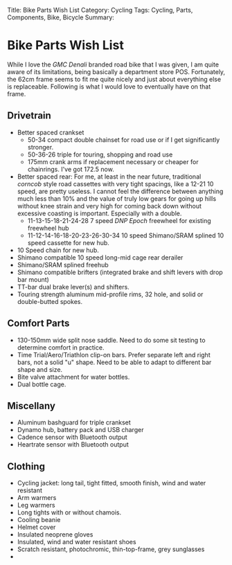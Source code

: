 Title: Bike Parts Wish List
Category: Cycling
Tags: Cycling, Parts, Components, Bike, Bicycle
Summary: 

# Bike Parts Wish List

While I love the *GMC Denali* branded road bike that I was given, I am quite aware of its 
limitations, being basically a department store POS. Fortunately, the 62cm frame seems to fit 
me quite nicely and just about everything else is replaceable. Following is what I would love to 
eventually have on that frame.

## Drivetrain

- Better spaced crankset
	- 50-34 compact double chainset for road use or if I get significantly stronger.
	- 50-36-26 triple for touring, shopping and road use
	- 175mm crank arms if replacement necessary or cheaper for chainrings. I've got 172.5 now.
- Better spaced rear: For me, at least in the near future, traditional *corncob* style road 
cassettes with very tight spacings, like a 12-21 10 speed, are pretty useless. I cannot feel the 
difference between anything much less than 10% and the value of truly low gears for going up 
hills without knee strain and very high for coming back down without excessive coasting is 
important. Especially with a double.
	- 11-13-15-18-21-24-28 7 speed *DNP Epoch* freewheel for existing freewheel hub
	- 11-12-14-16-18-20-23-26-30-34 10 speed Shimano/SRAM splined 10 speed cassette for new hub.
- 10 Speed chain for new hub.
- Shimano compatible 10 speed long-mid cage rear derailer
- Shimano/SRAM splined freehub
- Shimano compatible brifters (integrated brake and shift levers with drop bar mount)
- TT-bar dual brake lever(s) and shifters.
- Touring strength aluminum mid-profile rims, 32 hole, and solid or double-butted spokes.

## Comfort Parts

- 130-150mm wide split nose saddle. Need to do some sit testing to determine comfort in practice.
- Time Trial/Aero/Triathlon clip-on bars. Prefer separate left and right bars, not a solid "u" 
shape. Need to be able to adapt to different bar shape and size.
- Bite valve attachment for water bottles.
- Dual bottle cage.

## Miscellany
- Aluminum bashguard for triple crankset
- Dynamo hub, battery pack and USB charger
- Cadence sensor with Bluetooth output
- Heartrate sensor with Bluetooth output

## Clothing
- Cycling jacket: long tail, tight fitted, smooth finish, wind and water resistant
- Arm warmers
- Leg warmers
- Long tights with or without chamois.
- Cooling beanie
- Helmet cover
- Insulated neoprene gloves
- Insulated, wind and water resistant shoes
- Scratch resistant, photochromic, thin-top-frame, grey sunglasses
- 
